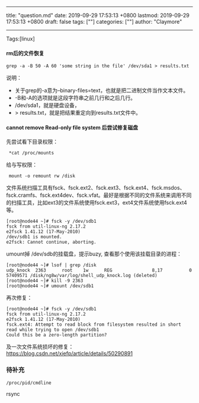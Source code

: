 
---
title: "question.md"
date: 2019-09-29 17:53:13 +0800
lastmod: 2019-09-29 17:53:13 +0800
draft: false
tags: [""]
categories: [""]
author: "Claymore"

---
Tags:[linux]

#### rm后的文件恢复

`grep -a -B 50 -A 60 'some string in the file' /dev/sda1 > results.txt`

说明：

- 关于grep的-a意为–binary-files=text，也就是把二进制文件当作文本文件。
- -B和-A的选项就是这段字符串之前几行和之后几行。
- /dev/sda1，就是硬盘设备，
- \> results.txt，就是把结果重定向到results.txt文件中。



#### cannot remove Read-only file system 后尝试修复磁盘

先尝试看下目录权限：

` *cat /proc/mounts`

给与写权限：

` mount -o remount rw /disk`



文件系统扫描工具有fsck、fsck.ext2、fsck.ext3、fsck.ext4、fsck.msdos、fsck.cramfs、fsck.ext4dev、fsck.vfat。最好是根据不同的文件系统来调用不同的扫描工具，比如ext3的文件系统使用fsck.ext3，ext4文件系统使用fsck.ext4等。

```
[root@node44 ~]# fsck -y /dev/sdb1
fsck from util-linux-ng 2.17.2
e2fsck 1.41.12 (17-May-2010)
/dev/sdb1 is mounted.
e2fsck: Cannot continue, aborting.
```

umount掉 /dev/sdb的挂载盘，提示buzy, 查看那个使用该挂载目录的进程：

```
[root@node44 ~]# lsof | grep /disk
udp_knock  2363      root    1w      REG               8,17          0   57409571 /disk/ng8w/var/log/shell_udp_knock.log (deleted)
[root@node44 ~]# kill -9 2363
[root@node44 ~]# umount /dev/sdb1
```

 再次修复：

```
[root@node44 ~]# fsck -y /dev/sdb1
fsck from util-linux-ng 2.17.2
e2fsck 1.41.12 (17-May-2010)
fsck.ext4: Attempt to read block from filesystem resulted in short read while trying to open /dev/sdb1
Could this be a zero-length partition?
```

及一次文件系统损坏的修复： https://blog.csdn.net/xiefp/article/details/50290891



### 待补充

```
/proc/pid/cmdline
```



rsync